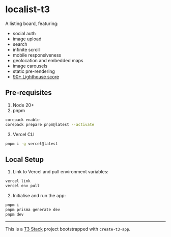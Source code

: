 # localist-t3

A listing board, featuring:

- social auth
- image upload
- search
- infinite scroll
- mobile responsiveness
- geolocation and embedded maps
- image carousels
- static pre-rendering
- [90+ Lighthouse score](https://pagespeed.web.dev/analysis/https-localist-t3-vercel-app-feed/ay6y8ir1py?form_factor=desktop)

## Pre-requisites

1. Node 20+
2. pnpm

```sh
corepack enable
corepack prepare pnpm@latest --activate
```

3. Vercel CLI

```sh
pnpm i -g vercel@latest
```

## Local Setup

1. Link to Vercel and pull environment variables:

```sh
vercel link
vercel env pull
```

2. Initialise and run the app:

```sh
pnpm i
pnpm prisma generate dev
pnpm dev
```

---

This is a [T3 Stack](https://create.t3.gg/) project bootstrapped with `create-t3-app`.
